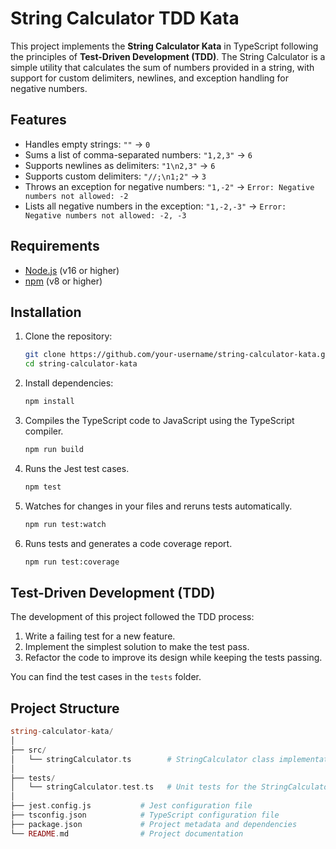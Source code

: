 # String Calculator TDD Kata

This project implements the **String Calculator Kata** in TypeScript following the principles of **Test-Driven Development (TDD)**. The String Calculator is a simple utility that calculates the sum of numbers provided in a string, with support for custom delimiters, newlines, and exception handling for negative numbers.

## Features

- Handles empty strings: `""` → `0`
- Sums a list of comma-separated numbers: `"1,2,3"` → `6`
- Supports newlines as delimiters: `"1\n2,3"` → `6`
- Supports custom delimiters: `"//;\n1;2"` → `3`
- Throws an exception for negative numbers: `"1,-2"` → `Error: Negative numbers not allowed: -2`
- Lists all negative numbers in the exception: `"1,-2,-3"` → `Error: Negative numbers not allowed: -2, -3`

## Requirements

- [Node.js](https://nodejs.org/en/) (v16 or higher)
- [npm](https://www.npmjs.com/get-npm) (v8 or higher)

## Installation
1. Clone the repository:

   ```bash
   git clone https://github.com/your-username/string-calculator-kata.git
   cd string-calculator-kata
2. Install dependencies:
   ```bash
   npm install
3. Compiles the TypeScript code to JavaScript using the TypeScript compiler.
   ```bash
   npm run build
4. Runs the Jest test cases.
   ```bash
   npm test
5. Watches for changes in your files and reruns tests automatically.
   ```bash
   npm run test:watch
6. Runs tests and generates a code coverage report.
   ```bash
   npm run test:coverage

## Test-Driven Development (TDD)

The development of this project followed the TDD process:

1. Write a failing test for a new feature.
2. Implement the simplest solution to make the test pass.
3. Refactor the code to improve its design while keeping the tests passing.

You can find the test cases in the `tests` folder.

## Project Structure

```php
string-calculator-kata/
│
├── src/
│   └── stringCalculator.ts        # StringCalculator class implementation
│
├── tests/
│   └── stringCalculator.test.ts   # Unit tests for the StringCalculator class
│
├── jest.config.js           # Jest configuration file
├── tsconfig.json            # TypeScript configuration file
├── package.json             # Project metadata and dependencies
└── README.md                # Project documentation
